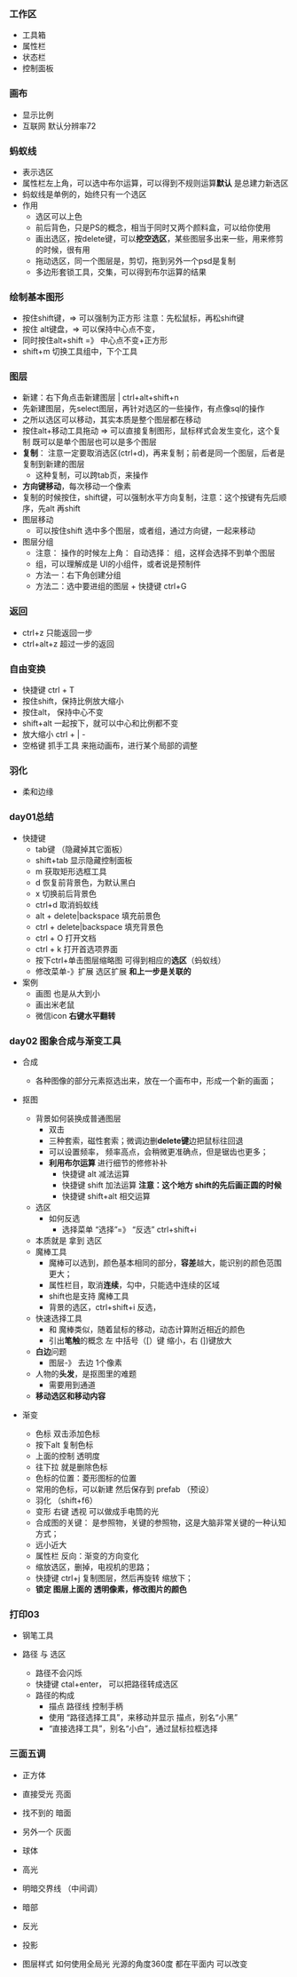 ### 工作区
  - 工具箱
  - 属性栏
  - 状态栏
  - 控制面板
### 画布 
  - 显示比例
  - 互联网 默认分辨率72

### 蚂蚁线
  - 表示选区
  - 属性栏左上角，可以选中布尔运算，可以得到不规则运算**默认** 是总建力新选区
  - 蚂蚁线是单例的，始终只有一个选区
  - 作用
    - 选区可以上色
    - 前后背色，只是PS的概念，相当于同时又两个颜料盒，可以给你使用
    - 画出选区，按delete键，可以**挖空选区**，某些图层多出来一些，用来修剪的时候，很有用
    - 拖动选区，同一个图层是，剪切，拖到另外一个psd是复制
    - 多边形套锁工具，交集，可以得到布尔运算的结果
### 绘制基本图形
  - 按住shift键，=> 可以强制为正方形 注意：先松鼠标，再松shift键
  - 按住 alt键盘，=> 可以保持中心点不变，
  - 同时按住alt+shift =》 中心点不变+正方形 
  - shift+m 切换工具组中，下个工具
### 图层
  - 新建：右下角点击新建图层 | ctrl+alt+shift+n
  - 先新建图层，先select图层，再针对选区的一些操作，有点像sql的操作
  - 之所以选区可以移动，其实本质是整个图层都在移动
  - 按住alt+移动工具拖动 => 可以直接复制图形，鼠标样式会发生变化，这个复制 既可以是单个图层也可以是多个图层
  - **复制**： 注意一定要取消选区(ctrl+d)，再来复制；前者是同一个图层，后者是复制到新建的图层
    - 这种复制，可以跨tab页，来操作
  - **方向键移动**，每次移动一个像素
  - 复制的时候按住，shift键，可以强制水平方向复制，注意：这个按键有先后顺序，先alt 再shift
  - 图层移动
    - 可以按住shift 选中多个图层，或者组，通过方向键，一起来移动
  - 图层分组
    - 注意： 操作的时候左上角： 自动选择： 组，这样会选择不到单个图层
    - 组，可以理解成是 UI的小组件，或者说是预制件
    - 方法一：右下角创建分组
    - 方法二：选中要进组的图层 + 快捷键 ctrl+G
### 返回
  - ctrl+z        只能返回一步
  - ctrl+alt+z    超过一步的返回
### 自由变换
  - 快捷键     ctrl + T
  - 按住shift，保持比例放大缩小
  - 按住alt，  保持中心不变
  - shift+alt  一起按下，就可以中心和比例都不变
  - 放大缩小   ctrl + | -  
  - 空格键 抓手工具 来拖动画布，进行某个局部的调整
### 羽化    
  - 柔和边缘
### day01总结
  - 快捷键
    - tab键      （隐藏掉其它面板）
    - shift+tab   显示隐藏控制面板
    - m           获取矩形选框工具
    - d           恢复前背景色，为默认黑白
    - x           切换前后背景色
    - ctrl+d      取消蚂蚁线
    - alt + delete|backspace    填充前景色
    - ctrl + delete|backspace   填充背景色
    - ctrl + O     打开文档
    - ctrl + k     打开首选项界面
    - 按下ctrl+单击图层缩略图 可得到相应的**选区**（蚂蚁线）
    - 修改菜单-》扩展   选区扩展 **和上一步是关联的**
  - 案例
    - 画图 也是从大到小
    - 画出米老鼠
    - 微信icon **右键水平翻转**

### day02 图象合成与渐变工具
- 合成
  - 各种图像的部分元素抠选出来，放在一个画布中，形成一个新的画面；
- 抠图
  - 背景如何装换成普通图层
    - 双击
    - 三种套索，磁性套索；微调边删**delete键**边把鼠标往回退
    - 可以设置频率， 频率高点，会稍微更准确点，但是锯齿也更多；
    - **利用布尔运算** 进行细节的修修补补
      - 快捷键 alt 减法运算
      - 快捷键 shift 加法运算 **注意：这个地方 shift的先后画正圆的时候**
      - 快捷键 shift+alt 相交运算
  - 选区
    - 如何反选
      - 选择菜单 “选择”=》 “反选” ctrl+shift+i 
  - 本质就是   拿到 选区
  - 魔棒工具
    - 魔棒可以选到，颜色基本相同的部分，**容差**越大，能识别的颜色范围更大；
    - 属性栏目，取消**连续**，勾中，只能选中连续的区域
    - shift也是支持 魔棒工具
    - 背景的选区，ctrl+shift+i 反选，
  - 快速选择工具
    - 和 魔棒类似，随着鼠标的移动，动态计算附近相近的颜色 
    - 引出**笔触**的概念 左 中括号（[）键 缩小，右 (])键放大
  - **白边**问题
    - 图层-》 去边   1个像素
  - 人物的**头发**，是抠图里的难题
    - 需要用到通道 
  - **移动选区和移动内容**

- 渐变
  - 色标 双击添加色标
  - 按下alt 复制色标
  - 上面的控制 透明度
  - 往下拉 就是删除色标
  - 色标的位置：菱形图标的位置
  - 常用的色标，可以新建 然后保存到 prefab （预设）
  - 羽化 （shift+f6）
  - 变形 右键 透视 可以做成手电筒的光
  - 合成图的关键： 是参照物，关键的参照物，这是大脑非常关键的一种认知方式；
  -  远小近大
  - 属性栏  反向：渐变的方向变化
  - 缩放选区，删掉，电视机的思路；
  - 快捷键 ctrl+j 复制图层，然后再旋转 缩放下；
  - **锁定 图层上面的 透明像素，修改图片的颜色**

### 打印03 
- 钢笔工具

- 路径 与 选区
  - 路径不会闪烁
  - 快捷键 ctal+enter， 可以把路径转成选区
  - 路径的构成
    - 描点 路径线  控制手柄
    - 使用 “路径选择工具”，来移动并显示 描点，别名“小黑”
    - “直接选择工具”，别名“小白”，通过鼠标拉框选择 

### 三面五调
  - 正方体
  - 直接受光 亮面
  - 找不到的 暗面 
  - 另外一个 灰面

  - 球体
  - 高光
  - 明暗交界线 （中间调）
  - 暗部
  - 反光
  - 投影
- 图层样式   如何使用全局光  光源的角度360度  都在平面内 可以改变